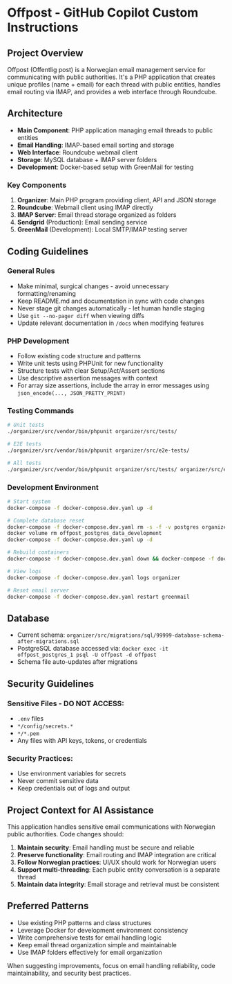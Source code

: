 # Offpost - GitHub Copilot Custom Instructions

## Project Overview

Offpost (Offentlig post) is a Norwegian email management service for communicating with public authorities. It's a PHP application that creates unique profiles (name + email) for each thread with public entities, handles email routing via IMAP, and provides a web interface through Roundcube.

## Architecture

- **Main Component**: PHP application managing email threads to public entities
- **Email Handling**: IMAP-based email sorting and storage 
- **Web Interface**: Roundcube webmail client
- **Storage**: MySQL database + IMAP server folders
- **Development**: Docker-based setup with GreenMail for testing

### Key Components

1. **Organizer**: Main PHP program providing client, API and JSON storage
2. **Roundcube**: Webmail client using IMAP directly  
3. **IMAP Server**: Email thread storage organized as folders
4. **Sendgrid** (Production): Email sending service
5. **GreenMail** (Development): Local SMTP/IMAP testing server

## Coding Guidelines

### General Rules
- Make minimal, surgical changes - avoid unnecessary formatting/renaming
- Keep README.md and documentation in sync with code changes
- Never stage git changes automatically - let human handle staging
- Use `git --no-pager diff` when viewing diffs
- Update relevant documentation in `/docs` when modifying features

### PHP Development
- Follow existing code structure and patterns
- Write unit tests using PHPUnit for new functionality
- Structure tests with clear Setup/Act/Assert sections
- Use descriptive assertion messages with context
- For array size assertions, include the array in error messages using `json_encode(..., JSON_PRETTY_PRINT)`

### Testing Commands
```bash
# Unit tests
./organizer/src/vendor/bin/phpunit organizer/src/tests/

# E2E tests  
./organizer/src/vendor/bin/phpunit organizer/src/e2e-tests/

# All tests
./organizer/src/vendor/bin/phpunit organizer/src/tests/ organizer/src/e2e-tests/
```

### Development Environment
```bash
# Start system
docker-compose -f docker-compose.dev.yaml up -d

# Complete database reset
docker-compose -f docker-compose.dev.yaml rm -s -f -v postgres organizer
docker volume rm offpost_postgres_data_development
docker-compose -f docker-compose.dev.yaml up -d

# Rebuild containers
docker-compose -f docker-compose.dev.yaml down && docker-compose -f docker-compose.dev.yaml up --build -d

# View logs
docker-compose -f docker-compose.dev.yaml logs organizer

# Reset email server
docker-compose -f docker-compose.dev.yaml restart greenmail
```

## Database

- Current schema: `organizer/src/migrations/sql/99999-database-schema-after-migrations.sql`
- PostgreSQL database accessed via: `docker exec -it offpost_postgres_1 psql -U offpost -d offpost`
- Schema file auto-updates after migrations

## Security Guidelines

### Sensitive Files - DO NOT ACCESS:
- `.env` files
- `*/config/secrets.*`
- `*/*.pem` 
- Any files with API keys, tokens, or credentials

### Security Practices:
- Use environment variables for secrets
- Never commit sensitive data
- Keep credentials out of logs and output

## Project Context for AI Assistance

This application handles sensitive email communications with Norwegian public authorities. Code changes should:

1. **Maintain security**: Email handling must be secure and reliable
2. **Preserve functionality**: Email routing and IMAP integration are critical
3. **Follow Norwegian practices**: UI/UX should work for Norwegian users
4. **Support multi-threading**: Each public entity conversation is a separate thread
5. **Maintain data integrity**: Email storage and retrieval must be consistent

## Preferred Patterns

- Use existing PHP patterns and class structures
- Leverage Docker for development environment consistency
- Write comprehensive tests for email handling logic
- Keep email thread organization simple and maintainable
- Use IMAP folders effectively for email organization

When suggesting improvements, focus on email handling reliability, code maintainability, and security best practices.